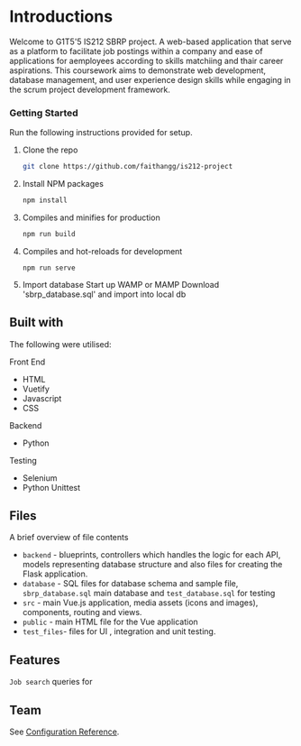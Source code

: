 # Introductions
Welcome to G1T5'5 IS212 SBRP project. A web-based application that serve as a platform to facilitate job postings within a company and ease of applications for aemployees according to skills matchiing and thair career aspirations. This coursework aims to demonstrate web development, database management, and user experience design skills while engaging in the scrum project development framework.

### Getting Started 
Run the following instructions provided for setup.
1. Clone the repo
   ```sh
   git clone https://github.com/faithangg/is212-project
   ```
2. Install NPM packages
   ```sh
   npm install
   ```
3. Compiles and minifies for production
   ```js
   npm run build
   ```
4. Compiles and hot-reloads for development
    ```
    npm run serve
    ```
5. Import database
   Start up WAMP or MAMP
   Download 'sbrp_database.sql' and import into local db

## Built with
The following were utilised:

  Front End
  * HTML
  * Vuetify
  * Javascript
  * CSS
    
  Backend
  * Python
    
  Testing
  * Selenium
  * Python Unittest

## Files
A brief overview of file contents 
  * `backend` - blueprints, controllers which handles the logic for each API, models representing database structure and also files for creating the Flask application.
  * `database` - SQL files for database schema and sample file, `sbrp_database.sql` main database and `test_database.sql` for testing
  * `src` - main Vue.js application, media assets (icons and images), components, routing and views.
  * `public` - main HTML file for the Vue application
  * `test_files`- files for UI , integration and unit testing.

## Features
   `Job search` queries for 
## Team




See [Configuration Reference](https://cli.vuejs.org/config/).
